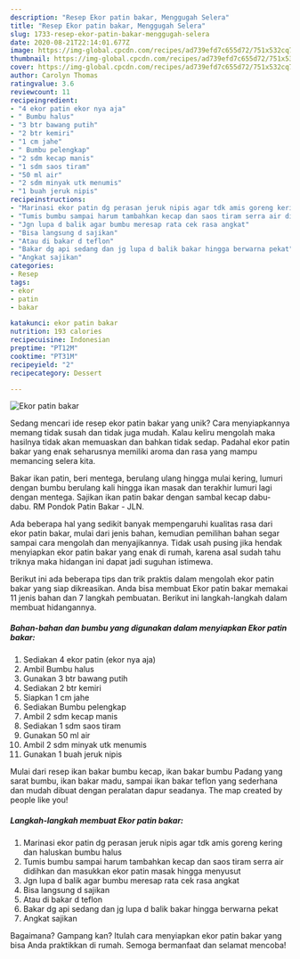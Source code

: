 ```yaml
---
description: "Resep Ekor patin bakar, Menggugah Selera"
title: "Resep Ekor patin bakar, Menggugah Selera"
slug: 1733-resep-ekor-patin-bakar-menggugah-selera
date: 2020-08-21T22:14:01.677Z
image: https://img-global.cpcdn.com/recipes/ad739efd7c655d72/751x532cq70/ekor-patin-bakar-foto-resep-utama.jpg
thumbnail: https://img-global.cpcdn.com/recipes/ad739efd7c655d72/751x532cq70/ekor-patin-bakar-foto-resep-utama.jpg
cover: https://img-global.cpcdn.com/recipes/ad739efd7c655d72/751x532cq70/ekor-patin-bakar-foto-resep-utama.jpg
author: Carolyn Thomas
ratingvalue: 3.6
reviewcount: 11
recipeingredient:
- "4 ekor patin ekor nya aja"
- " Bumbu halus"
- "3 btr bawang putih"
- "2 btr kemiri"
- "1 cm jahe"
- " Bumbu pelengkap"
- "2 sdm kecap manis"
- "1 sdm saos tiram"
- "50 ml air"
- "2 sdm minyak utk menumis"
- "1 buah jeruk nipis"
recipeinstructions:
- "Marinasi ekor patin dg perasan jeruk nipis agar tdk amis goreng kering dan haluskan bumbu halus"
- "Tumis bumbu sampai harum tambahkan kecap dan saos tiram serra air didihkan dan masukkan ekor patin masak hingga menyusut"
- "Jgn lupa d balik agar bumbu meresap rata cek rasa angkat"
- "Bisa langsung d sajikan"
- "Atau di bakar d teflon"
- "Bakar dg api sedang dan jg lupa d balik bakar hingga berwarna pekat"
- "Angkat sajikan"
categories:
- Resep
tags:
- ekor
- patin
- bakar

katakunci: ekor patin bakar 
nutrition: 193 calories
recipecuisine: Indonesian
preptime: "PT12M"
cooktime: "PT31M"
recipeyield: "2"
recipecategory: Dessert

---
```



![Ekor patin bakar](https://img-global.cpcdn.com/recipes/ad739efd7c655d72/751x532cq70/ekor-patin-bakar-foto-resep-utama.jpg)

Sedang mencari ide resep ekor patin bakar yang unik? Cara menyiapkannya memang tidak susah dan tidak juga mudah. Kalau keliru mengolah maka hasilnya tidak akan memuaskan dan bahkan tidak sedap. Padahal ekor patin bakar yang enak seharusnya memiliki aroma dan rasa yang mampu memancing selera kita.

Bakar ikan patin, beri mentega, berulang ulang hingga mulai kering, lumuri dengan bumbu berulang kali hingga ikan masak dan terakhir lumuri lagi dengan mentega. Sajikan ikan patin bakar dengan sambal kecap dabu-dabu. RM Pondok Patin Bakar - JLN.

Ada beberapa hal yang sedikit banyak mempengaruhi kualitas rasa dari ekor patin bakar, mulai dari jenis bahan, kemudian pemilihan bahan segar sampai cara mengolah dan menyajikannya. Tidak usah pusing jika hendak menyiapkan ekor patin bakar yang enak di rumah, karena asal sudah tahu triknya maka hidangan ini dapat jadi suguhan istimewa.


Berikut ini ada beberapa tips dan trik praktis dalam mengolah ekor patin bakar yang siap dikreasikan. Anda bisa membuat Ekor patin bakar memakai 11 jenis bahan dan 7 langkah pembuatan. Berikut ini langkah-langkah dalam membuat hidangannya.

<!--inarticleads1-->

##### Bahan-bahan dan bumbu yang digunakan dalam menyiapkan Ekor patin bakar:

1. Sediakan 4 ekor patin (ekor nya aja)
1. Ambil  Bumbu halus
1. Gunakan 3 btr bawang putih
1. Sediakan 2 btr kemiri
1. Siapkan 1 cm jahe
1. Sediakan  Bumbu pelengkap
1. Ambil 2 sdm kecap manis
1. Sediakan 1 sdm saos tiram
1. Gunakan 50 ml air
1. Ambil 2 sdm minyak utk menumis
1. Gunakan 1 buah jeruk nipis


Mulai dari resep ikan bakar bumbu kecap, ikan bakar bumbu Padang yang sarat bumbu, ikan bakar madu, sampai ikan bakar teflon yang sederhana dan mudah dibuat dengan peralatan dapur seadanya. The map created by people like you! 

<!--inarticleads2-->

##### Langkah-langkah membuat Ekor patin bakar:

1. Marinasi ekor patin dg perasan jeruk nipis agar tdk amis goreng kering dan haluskan bumbu halus
1. Tumis bumbu sampai harum tambahkan kecap dan saos tiram serra air didihkan dan masukkan ekor patin masak hingga menyusut
1. Jgn lupa d balik agar bumbu meresap rata cek rasa angkat
1. Bisa langsung d sajikan
1. Atau di bakar d teflon
1. Bakar dg api sedang dan jg lupa d balik bakar hingga berwarna pekat
1. Angkat sajikan




Bagaimana? Gampang kan? Itulah cara menyiapkan ekor patin bakar yang bisa Anda praktikkan di rumah. Semoga bermanfaat dan selamat mencoba!
